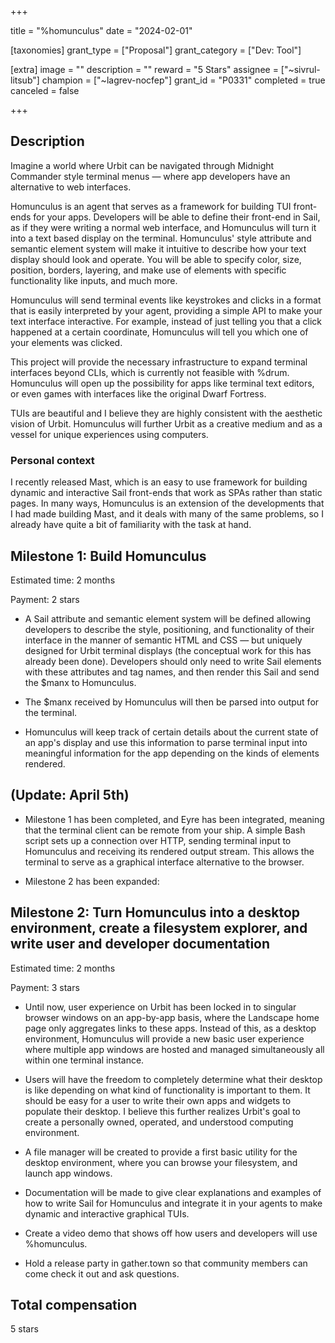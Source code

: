 +++

title = "%homunculus"
date = "2024-02-01"

[taxonomies]
grant_type = ["Proposal"]
grant_category = ["Dev: Tool"]

[extra]
image = ""
description = ""
reward = "5 Stars"
assignee = ["~sivrul-litsub"]
champion = ["~lagrev-nocfep"]
grant_id = "P0331"
completed = true
canceled = false

+++

## Description

Imagine a world where Urbit can be navigated through Midnight Commander style terminal menus — where app developers have an alternative to web interfaces.

Homunculus is an agent that serves as a framework for building TUI front-ends for your apps. Developers will be able to define their front-end in Sail, as if they were writing a normal web interface, and Homunculus will turn it into a text based display on the terminal. Homunculus' style attribute and semantic element system will make it intuitive to describe how your text display should look and operate. You will be able to specify color, size, position, borders, layering, and make use of elements with specific functionality like inputs, and much more.

Homunculus will send terminal events like keystrokes and clicks in a format that is easily interpreted by your agent, providing a simple API to make your text interface interactive. For example, instead of just telling you that a click happened at a certain coordinate, Homunculus will tell you which one of your elements was clicked.

This project will provide the necessary infrastructure to expand terminal interfaces beyond CLIs, which is currently not feasible with %drum. Homunculus will open up the possibility for apps like terminal text editors, or even games with interfaces like the original Dwarf Fortress.

TUIs are beautiful and I believe they are highly consistent with the aesthetic vision of Urbit. Homunculus will further Urbit as a creative medium and as a vessel for unique experiences using computers.

### Personal context

I recently released Mast, which is an easy to use framework for building dynamic and interactive Sail front-ends that work as SPAs rather than static pages. In many ways, Homunculus is an extension of the developments that I had made building Mast, and it deals with many of the same problems, so I already have quite a bit of familiarity with the task at hand.

## Milestone 1: Build Homunculus

Estimated time: 2 months

Payment: 2 stars

- A Sail attribute and semantic element system will be defined allowing developers to describe the style, positioning, and functionality of their interface in the manner of semantic HTML and CSS — but uniquely designed for Urbit terminal displays (the conceptual work for this has already been done). Developers should only need to write Sail elements with these attributes and tag names, and then render this Sail and send the $manx to Homunculus.

- The $manx received by Homunculus will then be parsed into output for the terminal.

- Homunculus will keep track of certain details about the current state of an app's display and use this information to parse terminal input into meaningful information for the app depending on the kinds of elements rendered.

## (Update: April 5th)

- Milestone 1 has been completed, and Eyre has been integrated, meaning that the terminal client can be remote from your ship. A simple Bash script sets up a connection over HTTP, sending terminal input to Homunculus and receiving its rendered output stream. This allows the terminal to serve as a graphical interface alternative to the browser.

- Milestone 2 has been expanded:

## Milestone 2: Turn Homunculus into a desktop environment, create a filesystem explorer, and write user and developer documentation

Estimated time: 2 months

Payment: 3 stars

- Until now, user experience on Urbit has been locked in to singular browser windows on an app-by-app basis, where the Landscape home page only aggregates links to these apps. Instead of this, as a desktop environment, Homunculus will provide a new basic user experience where multiple app windows are hosted and managed simultaneously all within one terminal instance.

- Users will have the freedom to completely determine what their desktop is like depending on what kind of functionality is important to them. It should be easy for a user to write their own apps and widgets to populate their desktop. I believe this further realizes Urbit's goal to create a personally owned, operated, and understood computing environment.

- A file manager will be created to provide a first basic utility for the desktop environment, where you can browse your filesystem, and launch app windows.

- Documentation will be made to give clear explanations and examples of how to write Sail for Homunculus and integrate it in your agents to make dynamic and interactive graphical TUIs.

- Create a video demo that shows off how users and developers will use %homunculus.

- Hold a release party in gather.town so that community members can come check it out and ask questions.

## Total compensation

5 stars